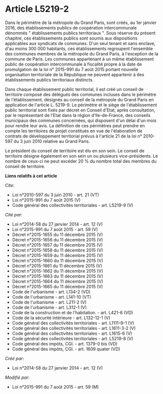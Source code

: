 # Article L5219-2

Dans le périmètre de la métropole du Grand Paris, sont créés, au 1er janvier 2016, des établissements publics de coopération
intercommunale dénommés " établissements publics territoriaux ". Sous réserve du présent chapitre, ces établissements publics
sont soumis aux dispositions applicables aux syndicats de communes. D'un seul tenant et sans enclave, d'au moins 300 000
habitants, ces établissements regroupent l'ensemble des communes membres de la métropole du Grand Paris, à l'exception de la
commune de Paris. Les communes appartenant à un même établissement public de coopération intercommunale à fiscalité propre à
la date de promulgation de la loi n° 2015-991 du 7 août 2015 portant nouvelle organisation territoriale de la République ne
peuvent appartenir à des établissements publics territoriaux distincts. 

Dans chaque établissement public territorial, il est créé un conseil de territoire composé des délégués des communes incluses
dans le périmètre de l'établissement, désignés au conseil de la métropole du Grand Paris en application de l'article L.
5219-9. Le périmètre et le siège de l'établissement public territorial sont fixés par décret en Conseil d'Etat, après
consultation, par le représentant de l'Etat dans la région d'Ile-de-France, des conseils municipaux des communes concernées,
qui disposent d'un délai d'un mois pour rendre leur avis. La définition de ces périmètres peut prendre en compte les
territoires de projet constitués en vue de l'élaboration de contrats de développement territorial prévus à l'article 21 de la
loi n° 2010-597 du 3 juin 2010 relative au Grand Paris. 

Le président du conseil de territoire est élu en son sein. Le conseil de territoire désigne également en son sein un ou
plusieurs vice-présidents. Le nombre de ceux-ci ne peut excéder 20 % du nombre total des membres du conseil de territoire.

**Liens relatifs à cet article**

_Cite_:

  - Loi n°2010-597 du 3 juin 2010 - art. 21 (VT)
  - Loi n°2015-991 du 7 août 2015 (V)
  - Code général des collectivités territoriales - art. L5219-9 (V)

_Cité par_:

  - Loi n°2014-58 du 27 janvier 2014 - art. 12 (V)
  - Loi n°2015-991 du 7 août 2015 - art. 59 (V)
  - Décret n°2015-1655 du 11 décembre 2015 (V)
  - Décret n°2015-1656 du 11 décembre 2015 (V)
  - Décret n°2015-1657 du 11 décembre 2015 (V)
  - Décret n°2015-1658 du 11 décembre 2015 (V)
  - Décret n°2015-1659 du 11 décembre 2015 (V)
  - Décret n°2015-1660 du 11 décembre 2015 (V)
  - Décret n°2015-1661 du 11 décembre 2015 (V)
  - Décret n°2015-1662 du 11 décembre 2015 (V)
  - Décret n°2015-1663 du 11 décembre 2015 (V)
  - Décret n°2015-1664 du 11 décembre 2015 (V)
  - Décret n°2015-1665 du 11 décembre 2015 (V)
  - Code de l'urbanisme - art. L134-2 (VD)
  - Code de l'urbanisme - art. L141-10 (VT)
  - Code de l'urbanisme - art. L211-2 (V)
  - Code de l'urbanisme - art. L312-1 (V)
  - Code de la construction et de l'habitation. - art. L421-6 (VD)
  - Code de la sécurité intérieure - art. L132-12-1 (V)
  - Code général des collectivités territoriales - art. L1111-9-1 (V)
  - Code général des collectivités territoriales - art. L1611-3-2 (V)
  - Code général des collectivités territoriales - art. L1615-6 (V)
  - Code général des collectivités territoriales - art. L5219-8 (V)
  - Code général des impôts, CGI. - art. 1379-0 bis (VD)
  - Code général des impôts, CGI. - art. 1609 quater (VD)

_Créé par_:

  - Loi n°2014-58 du 27 janvier 2014 - art. 12 (V)

_Modifié par_:

  - Loi n°2015-991 du 7 août 2015 - art. 59 (M)
